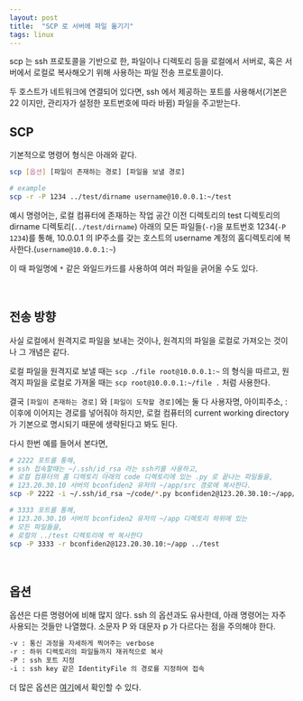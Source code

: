 ```yaml
---
layout: post
title:  "SCP 로 서버에 파일 옮기기"
tags: linux
---
```


scp 는 ssh 프로토콜을 기반으로 한, 파일이나 디렉토리 등을 로컬에서 서버로, 혹은 서버에서 로컬로 복사해오기 위해 사용하는 파일 전송 프로토콜이다.

두 호스트가 네트워크에 연결되어 있다면, ssh 에서 제공하는 포트를 사용해서(기본은 22 이지만, 관리자가 설정한 포트번호에 따라 바뀜) 파일을 주고받는다.

## SCP

기본적으로 명령어 형식은 아래와 같다.
```bash
scp [옵션] [파일이 존재하는 경로] [파일을 보낼 경로]

# example
scp -r -P 1234 ../test/dirname username@10.0.0.1:~/test
```

예시 명령어는, 로컬 컴퓨터에 존재하는 작업 공간 이전 디렉토리의 test 디렉토리의 dirname 디렉토리(```../test/dirname```) 아래의 모든 파일들(```-r```)을 포트번호 1234(```-P 1234```)를 통해, 10.0.0.1 의 IP주소를 갖는 호스트의 username 계정의 홈디렉토리에 복사한다.(```username@10.0.0.1:~```)

이 때 파일명에 ```*``` 같은 와일드카드를 사용하여 여러 파일을 긁어올 수도 있다.

<br>

## 전송 방향

사실 로컬에서 원격지로 파일을 보내는 것이나, 원격지의 파일을 로컬로 가져오는 것이나 그 개념은 같다.

로컬 파일을 원격지로 보낼 때는 ```scp ./file root@10.0.0.1:~``` 의 형식을 따르고, 원격지 파일을 로컬로 가져올 때는 ```scp root@10.0.0.1:~/file .``` 처럼 사용한다.

결국 ```[파일이 존재하는 경로]``` 와 ```[파일이 도착할 경로]```에는 둘 다 사용자명, 아이피주소, : 이후에 이어지는 경로를 넣어줘야 하지만, 로컬 컴퓨터의 current working directory가 기본으로 명시되기 때문에 생략된다고 봐도 된다.

다시 한번 예를 들어서 본다면,
```bash
# 2222 포트를 통해,
# ssh 접속할때는 ~/.ssh/id_rsa 라는 ssh키를 사용하고,
# 로컬 컴퓨터의 홈 디렉토리 아래의 code 디렉토리에 있는 .py 로 끝나는 파일들을,
# 123.20.30.10 서버의 bconfiden2 유저의 ~/app/src 경로에 복사한다. 
scp -P 2222 -i ~/.ssh/id_rsa ~/code/*.py bconfiden2@123.20.30.10:~/app/src

# 3333 포트를 통해,
# 123.20.30.10 서버의 bconfiden2 유저의 ~/app 디렉토리 하위에 있는
# 모든 파일들을,
# 로컬의 ../test 디렉토리에 싹 복사한다
scp -P 3333 -r bconfiden2@123.20.30.10:~/app ../test
```

<br>

## 옵션

옵션은 다른 명령어에 비해 많지 않다. ssh 의 옵션과도 유사한데, 아래 명령어는 자주 사용되는 것들만 나열했다. 소문자 P 와 대문자 p 가 다르다는 점을 주의해야 한다.
```bash
-v : 통신 과정을 자세하게 찍어주는 verbose
-r : 하위 디렉토리의 파일들까지 재귀적으로 복사
-P : ssh 포트 지정
-i : ssh key 같은 IdentityFile 의 경로를 지정하여 접속
```

더 많은 옵션은 [여기](https://learn.akamai.com/en-us/webhelp/netstorage/netstorage-user-guide/GUID-F9717DFA-6391-409B-8C47-8B0F9520854E.html)에서 확인할 수 있다.